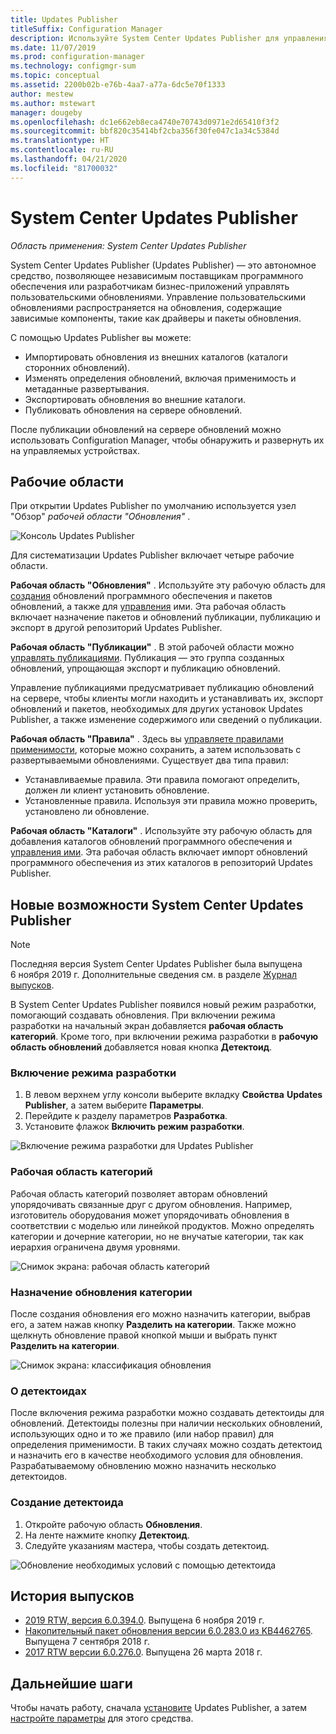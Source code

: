 ```yaml
---
title: Updates Publisher
titleSuffix: Configuration Manager
description: Используйте System Center Updates Publisher для управления пользовательскими обновлениями.
ms.date: 11/07/2019
ms.prod: configuration-manager
ms.technology: configmgr-sum
ms.topic: conceptual
ms.assetid: 2200b02b-e76b-4aa7-a77a-6dc5e70f1333
author: mestew
ms.author: mstewart
manager: dougeby
ms.openlocfilehash: dc1e662eb8eca4740e70743d0971e2d65410f3f2
ms.sourcegitcommit: bbf820c35414bf2cba356f30fe047c1a34c5384d
ms.translationtype: HT
ms.contentlocale: ru-RU
ms.lasthandoff: 04/21/2020
ms.locfileid: "81700032"
---
```

# <a name="system-center-updates-publisher"></a>System Center Updates Publisher

*Область применения: System Center Updates Publisher*

System Center Updates Publisher (Updates Publisher) — это автономное средство, позволяющее независимым поставщикам программного обеспечения или разработчикам бизнес-приложений управлять пользовательскими обновлениями. Управление пользовательскими обновлениями распространяется на обновления, содержащие зависимые компоненты, такие как драйверы и пакеты обновления.

С помощью Updates Publisher вы можете:

-   Импортировать обновления из внешних каталогов (каталоги сторонних обновлений).
-   Изменять определения обновлений, включая применимость и метаданные развертывания.
-   Экспортировать обновления во внешние каталоги.
-   Публиковать обновления на сервере обновлений.

После публикации обновлений на сервере обновлений можно использовать Configuration Manager, чтобы обнаружить и развернуть их на управляемых устройствах.

## <a name="workspaces"></a>Рабочие области
При открытии Updates Publisher по умолчанию используется узел "Обзор" *рабочей области "Обновления"* .

![Консоль Updates Publisher](media/console1.png)


Для систематизации Updates Publisher включает четыре рабочие области.


**Рабочая область "Обновления"** . Используйте эту рабочую область для [создания](create-updates-with-updates-publisher.md) обновлений программного обеспечения и пакетов обновлений, а также для [управления](manage-updates-with-updates-publisher.md) ими. Эта рабочая область включает назначение пакетов и обновлений публикации, публикацию и экспорт в другой репозиторий Updates Publisher.

**Рабочая область "Публикации"** . В этой рабочей области можно [управлять публикациями](updates-publisher-publications.md). Публикация — это группа созданных обновлений, упрощающая экспорт и публикацию обновлений.

Управление публикациями предусматривает публикацию обновлений на сервере, чтобы клиенты могли находить и устанавливать их, экспорт обновлений и пакетов, необходимых для других установок Updates Publisher, а также изменение содержимого или сведений о публикации.

**Рабочая область "Правила"** . Здесь вы [управляете правилами применимости](updates-publisher-applicability-rules.md), которые можно сохранить, а затем использовать с развертываемыми обновлениями. Существует два типа правил:

-   Устанавливаемые правила. Эти правила помогают определить, должен ли клиент установить обновление.
-   Установленные правила. Используя эти правила можно проверить, установлено ли обновление.

**Рабочая область "Каталоги"** . Используйте эту рабочую область для добавления каталогов обновлений программного обеспечения и [управления ими](updates-publisher-catalogs.md). Эта рабочая область включает импорт обновлений программного обеспечения из этих каталогов в репозиторий Updates Publisher.

## <a name="whats-new-in-system-center-updates-publisher"></a>Новые возможности System Center Updates Publisher

>[!NOTE] 
> Последняя версия System Center Updates Publisher была выпущена 6 ноября 2019 г. Дополнительные сведения см. в разделе [Журнал выпусков](#release-history).

В System Center Updates Publisher появился новый режим разработки, помогающий создавать обновления. При включении режима разработки на начальный экран добавляется **рабочая область категорий**. Кроме того, при включении режима разработки в **рабочую область обновлений** добавляется новая кнопка **Детектоид**.

### <a name="to-enable-authoring-mode"></a>Включение режима разработки

1. В левом верхнем углу консоли выберите вкладку **Свойства** **Updates Publisher**, а затем выберите **Параметры**.
1. Перейдите к разделу параметров **Разработка**.
1. Установите флажок **Включить режим разработки**.

![Включение режима разработки для Updates Publisher](media/scup-enable-authoring-mode.png)

### <a name="about-the-categories-workspace"></a>Рабочая область категорий

Рабочая область категорий позволяет авторам обновлений упорядочивать связанные друг с другом обновления. Например, изготовитель оборудования может упорядочивать обновления в соответствии с моделью или линейкой продуктов. Можно определять категории и дочерние категории, но не внучатые категории, так как иерархия ограничена двумя уровнями.

![Снимок экрана: рабочая область категорий](media/scup-categories-workspace.png)

### <a name="assign-an-update-to-a-category"></a>Назначение обновления категории

После создания обновления его можно назначить категории, выбрав его, а затем нажав кнопку **Разделить на категории**. Также можно щелкнуть обновление правой кнопкой мыши и выбрать пункт **Разделить на категории**.

![Снимок экрана: классификация обновления](media/scup-categorize-update.png)

### <a name="about-detectoids"></a>О детектоидах

После включения режима разработки можно создавать детектоиды для обновлений. Детектоиды полезны при наличии нескольких обновлений, использующих одно и то же правило (или набор правил) для определения применимости. В таких случаях можно создать детектоид и назначить его в качестве необходимого условия для обновления. Разрабатываемому обновлению можно назначить несколько детектоидов.


### <a name="create-a-detectoid"></a>Создание детектоида

1. Откройте рабочую область **Обновления**.
1. На ленте нажмите кнопку **Детектоид**.
1. Следуйте указаниям мастера, чтобы создать детектоид.



![Обновление необходимых условий с помощью детектоида](media/scup-detectoid-as-prerequisite.png)

## <a name="release-history"></a>История выпусков

- [2019 RTW, версия 6.0.394.0](https://techcommunity.microsoft.com/t5/Configuration-Manager-Blog/SCUP-adds-support-for-update-categories/ba-p/990111). Выпущена 6 ноября 2019 г.
- [Накопительный пакет обновления версии 6.0.283.0 из KB4462765](https://support.microsoft.com/help/4462765/update-rollup-for-system-center-updates-publisher). Выпущена 7 сентября 2018 г.
- [2017 RTW версии 6.0.276.0](https://techcommunity.microsoft.com/t5/Configuration-Manager-Blog/System-Center-Updates-Publisher-adds-support-for-new-OSes/ba-p/274986). Выпущена 26 марта 2018 г.


## <a name="next-steps"></a>Дальнейшие шаги
Чтобы начать работу, сначала [установите](install-updates-publisher.md) Updates Publisher, а затем [настройте параметры](updates-publisher-options.md) для этого средства.
